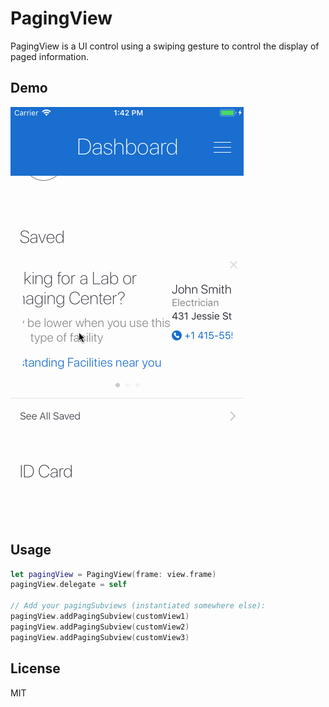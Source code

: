 # PagingView
PagingView is a UI control using a swiping gesture to control the display of paged information.

## Demo
![PagingView](https://github.com/rallyhealth/PagingView/blob/master/PagingView.gif)

## Usage

```swift
let pagingView = PagingView(frame: view.frame)
pagingView.delegate = self

// Add your pagingSubviews (instantiated somewhere else):
pagingView.addPagingSubview(customView1)
pagingView.addPagingSubview(customView2)
pagingView.addPagingSubview(customView3)
```

## License

MIT
